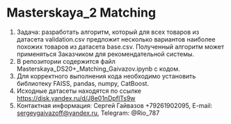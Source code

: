# Masterskaya_2 Matching
1. Задача: разработать алгоритм, который для всех товаров из датасета validation.csv предложит несколько вариантов наиболее похожих товаров из датасета base.csv. Полученный алгоритм может применяться Заказчиком для рекомендательной системы.
2. В репозитории содержится файл Masterskaya_DS20+_Matching_Gaivazov.ipynb с кодом.
3. Для корректного выполнения кода необходимо установить библиотеку FAISS, pandas, numpy, CatBoost.
4. Исходные датасеты находятся по ссылке https://disk.yandex.ru/d/J8e01nDpfITs9w
5. Контактная информация: Сергей Гайвазов +79261902095, E-mail: sergeygaivazoff@yandex.ru, Telegram: @Rio_787
